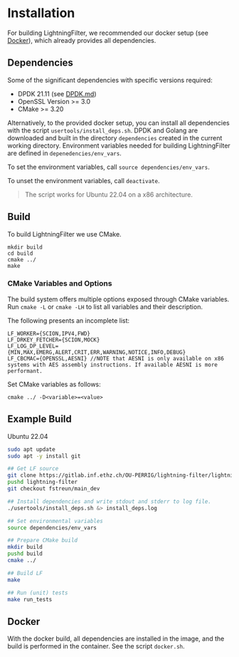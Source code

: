 # Installation

For building LightningFilter, we recommended our docker setup (see [Docker](#Docker)), which already provides all dependencies.

## Dependencies

Some of the significant dependencies with specific versions required:
- DPDK 21.11 (see [DPDK.md](DPDK.md))
- OpenSSL Version >= 3.0
- CMake >= 3.20

Alternatively, to the provided docker setup, you can install all dependencies with the script `usertools/install_deps.sh`.
DPDK and Golang are downloaded and built in the directory `dependencies` created in the current working directory.
Environment variables needed for building LightningFilter are defined in `depenedencies/env_vars`.

To set the environment variables, call `source dependencies/env_vars`.

To unset the environment variables, call `deactivate`.

> The script works for Ubuntu 22.04 on a x86 architecture.

## Build

To build LightningFilter we use CMake.

```
mkdir build
cd build
cmake ../
make
```

### CMake Variables and Options

The build system offers multiple options exposed through CMake variables.
Run `cmake -L` or `cmake -LH` to list all variables and their description.

The following presents an incomplete list:

```
LF_WORKER={SCION,IPV4,FWD}
LF_DRKEY_FETCHER={SCION,MOCK}
LF_LOG_DP_LEVEL={MIN,MAX,EMERG,ALERT,CRIT,ERR,WARNING,NOTICE,INFO,DEBUG}
LF_CBCMAC={OPENSSL,AESNI} //NOTE that AESNI is only available on x86 systems with AES assembly instructions. If available AESNI is more performant.
```

Set CMake variables as follows:

```
cmake ../ -D<variable>=<value>
```

## Example Build

Ubuntu 22.04

``` bash
sudo apt update
sudo apt -y install git

## Get LF source
git clone https://gitlab.inf.ethz.ch/OU-PERRIG/lightning-filter/lightning-filter.git
pushd lightning-filter
git checkout fstreun/main_dev

## Install dependencies and write stdout and stderr to log file.
./usertools/install_deps.sh &> install_deps.log

## Set environmental variables
source dependencies/env_vars

## Prepare CMake build
mkdir build
pushd build
cmake ../

## Build LF
make

## Run (unit) tests
make run_tests
```

## Docker

With the docker build, all dependencies are installed in the image, and the build is performed in the container. See the script `docker.sh`.
